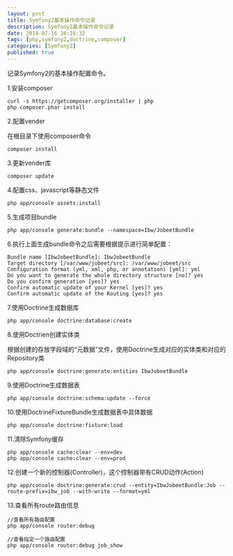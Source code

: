 ```yaml
---
layout: post
title: Symfony2基本操作命令记录
description: Symfony2基本操作命令记录
date: 2014-07-16 16:16:32
tags: [php,symfony2,doctrine,composer]
categories: [Symfony2]
published: true
---
```

记录Symfony2的基本操作配置命令。

1.安装composer
```
curl -s https://getcomposer.org/installer | php
php composer.phar install
```

2.配置vender

在根目录下使用composer命令
```
composer install
```

3.更新vender库
```
composer update
```

4.配置css、javascript等静态文件
```
php app/console assets:install
```
<!--more-->
5.生成项目bundle
```
php app/console generate:bundle --namespace=Ibw/JobeetBundle
```

6.执行上面生成bundle命令之后需要根据提示进行简单配置：
```
Bundle name [IbwJobeetBundle]: IbwJobeetBundle
Target directory [/var/www/jobeet/src]: /var/www/jobeet/src
Configuration format (yml, xml, php, or annotation) [yml]: yml
Do you want to generate the whole directory structure [no]? yes
Do you confirm generation [yes]? yes
Confirm automatic update of your Kernel [yes]? yes
Confirm automatic update of the Routing [yes]? yes
```

7.使用Doctrine生成数据库
```
php app/console doctrine:database:create
```

8.使用Doctrien创建实体类

根据创建的存放字段域的“元数据”文件，使用Doctrine生成对应的实体类和对应的Repository类
```
php app/console doctrine:generate:entities IbwJobeetBundle
```

9.使用Doctrine生成数据表
```
php app/console doctrine:schema:update --force
```

10.使用DoctrineFixtureBundle生成数据表中具体数据
```
php app/console doctrine:fixture:load
```

11.清除Symfony缓存
```
php app/console cache:clear --env=dev
php app/console cache:clear --env=prod
```

12.创建一个新的控制器(Controller)，这个控制器带有CRUD动作(Action)
```
php app/console doctrine:generate:crud --entity=IbwJobeetBundle:Job --route-prefix=ibw_job --with-write --format=yml
```

13.查看所有route路由信息
```
//查看所有路由配置
php app/console router:debug

//查看指定一个路由配置
php app/console router:debug job_show
```

